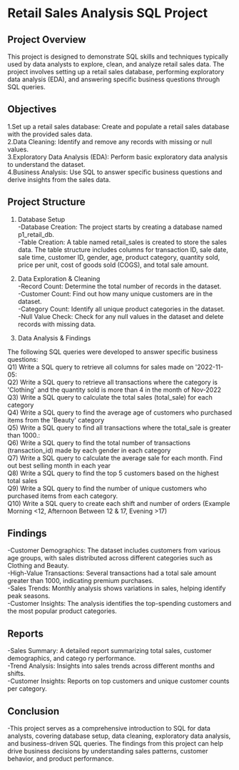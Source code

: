 # Retail Sales Analysis SQL Project
## Project Overview  
This project is designed to demonstrate SQL skills and techniques typically used by data analysts to explore, clean, and analyze retail sales data. The project involves setting up a retail sales database, performing exploratory data analysis (EDA), and answering specific business questions through SQL queries.  
## Objectives  
1.Set up a retail sales database: Create and populate a retail sales database with the provided sales data.  
2.Data Cleaning: Identify and remove any records with missing or null values.  
3.Exploratory Data Analysis (EDA): Perform basic exploratory data analysis to understand the dataset.   
4.Business Analysis: Use SQL to answer specific business questions and derive insights from the sales data.  
## Project Structure    

1. Database Setup  
-Database Creation: The project starts by creating a database named p1_retail_db.    
-Table Creation: A table named retail_sales is created to store the sales data. The table structure includes columns for transaction ID, sale date, sale time, customer ID, gender, age, product category, quantity sold, price per unit, cost of goods sold (COGS), and total sale amount.      

2. Data Exploration & Cleaning  
-Record Count: Determine the total number of records in the dataset.     
-Customer Count: Find out how many unique customers are in the dataset.     
-Category Count: Identify all unique product categories in the dataset.      
-Null Value Check: Check for any null values in the dataset and delete records with missing data.     

3. Data Analysis & Findings  

The following SQL queries were developed to answer specific business questions:   
Q1) Write a SQL query to retrieve all columns for sales made on '2022-11-05:   
Q2) Write a SQL query to retrieve all transactions where the category is 'Clothing' and the quantity sold is more than 4 in the month of Nov-2022  
Q3) Write a SQL query to calculate the total sales (total_sale) for each category  
Q4) Write a SQL query to find the average age of customers who purchased items from the 'Beauty' category   
Q5) Write a SQL query to find all transactions where the total_sale is greater than 1000.:  
Q6) Write a SQL query to find the total number of transactions (transaction_id) made by each gender in each category  
Q7) Write a SQL query to calculate the average sale for each month. Find out best selling month in each year  
Q8) Write a SQL query to find the top 5 customers based on the highest total sales  
Q9) Write a SQL query to find the number of unique customers who purchased items from each category.   
Q10) Write a SQL query to create each shift and number of orders (Example Morning <12, Afternoon Between 12 & 17, Evening >17)  

## Findings   

-Customer Demographics: The dataset includes customers from various age groups, with sales distributed across different categories such as Clothing and Beauty.   
-High-Value Transactions: Several transactions had a total sale amount greater than 1000, indicating premium purchases.     
-Sales Trends: Monthly analysis shows variations in sales, helping identify peak seasons.    
-Customer Insights: The analysis identifies the top-spending customers and the most popular product categories.    

## Reports    

-Sales Summary: A detailed report summarizing total sales, customer demographics, and catego ry performance.     
-Trend Analysis: Insights into sales trends across different months and shifts.   
-Customer Insights: Reports on top customers and unique customer counts per category.   

## Conclusion    

-This project serves as a comprehensive introduction to SQL for data analysts, covering database setup, data cleaning, exploratory data analysis, and business-driven SQL queries. The findings from this project can help drive business decisions by understanding sales patterns, customer behavior, and product performance.   



